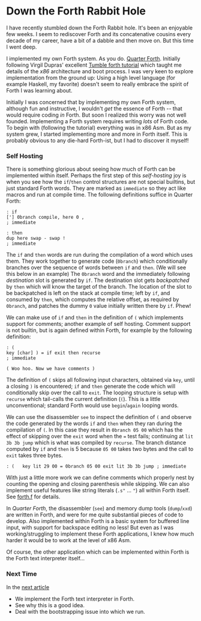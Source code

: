
# Down the Forth Rabbit Hole

I have recently stumbled down the Forth Rabbit hole. It's been an enjoyable few weeks. I seem to rediscover Forth and its concatenative cousins every decade of my career, have a bit of a dabble and then move on. But this time I went deep.

I implemented my own Forth system. As you do. [Quarter Forth](https://github.com/Nick-Chapman/quarter-forth).  Initially following Virgil Dupras' excellent [Tumble forth tutorial](https://tumbleforth.hardcoded.net) which taught me details of the _x86_ architecture and boot process. I was very keen to explore implementation from the ground up: Using a high level language (for example Haskell, my favorite) doesn't seem to really embrace the spirit of Forth I was learning about.

Initially I was concerned that by implementing my own Forth system, although fun and instructive, I wouldn't _get_ the essence of Forth -- that would require coding _in_ Forth. But soon I realized this worry was not well founded. Implementing a Forth system requires writing _lots_ of Forth code. To begin with (following the tutorial) everything was in x86 Asm. But as my system grew, I started implementing more and more in Forth itself. This is probably obvious to any die-hard Forth-ist, but I had to discover it myself!

### Self Hosting

There is something glorious about seeing how much of Forth can be implemented within itself. Perhaps the first step of this _self-hosting_ joy is when you see how the `if`/`then` control structures are not special builtins, but just standard Forth words. They are marked as `immediate` so they act like macros and run at compile time. The following definitions suffice in Quarter Forth:

```
: if
['] 0branch compile, here 0 ,
; immediate

: then
dup here swap - swap !
; immediate
```

The `if` and `then` words are run during the compilation of a word which uses them. They work together to generate code (`0branch`) which conditionally branches over the sequence of words between `if` and `then`. (We will see this below in an example) The `0branch` word and the immediately following _destination_ slot is generated by `if`. The destination slot gets _backpatched_ by `then` which will know the target of the branch. The location of the slot to be backpatched is left on the stack at compile time; left by `if`, and consumed by `then`, which computes the relative offset, as required by `0branch`, and patches the dummy `0` value initially written there by `if`. Phew!

We can make use of `if` and `then` in the definition of `(` which implements support for comments; another example of self hosting. Comment support is not builtin, but is again defined within Forth, for example by the following definition:

```
: (
key [char] ) = if exit then recurse
; immediate

( Woo hoo. Now we have comments )
```

The definition of `(` skips all following input characters, obtained via `key`, until a closing `)` is encountered; `if` and `then` generate the code which will conditionally skip over the call to `exit`. The looping structure is setup with `recurse` which tail-calls the current definition (`(`). This is a little unconventional; standard Forth would use `begin`/`again` looping words.

We can use the disassembler `see` to inspect the definition of `(` and observe the code generated by the words `if` and `then` when they ran during the compilation of `(`. In this case they result in `0branch 05 00` which has the effect of skipping over the `exit` word when the `=` test fails; continuing at `lit 3b 3b jump` which is what was compiled by `recurse`. The branch distance computed by `if` and `then` is 5 because `05 00` takes two bytes and the call to `exit` takes three bytes.

```
: (   key lit 29 00 = 0branch 05 00 exit lit 3b 3b jump ; immediate
```

With just a little more work we can define comments which properly nest by counting the opening and closing parenthesis while skipping. We can also implement useful features like string literals (`.s"` ... `"`) all within Forth itself. See [forth.f](https://github.com/Nick-Chapman/quarter-forth/blob/main/f/forth.f) for details.

In _Quarter Forth_, the disassembler (`see`) and memory dump tools (`dump`/`xxd`) are written in Forth, and were for me quite substantial pieces of code to develop. Also implemented within Forth is a basic system for buffered line input, with support for backspace editing no less! But even as I was working/struggling to implement these Forth applications, I knew how much harder it would be to work at the level of x86 Asm.

Of course, the other application which can be implemented within Forth is the Forth text interpreter itself...

### Next Time

In the [next article](2.bootstrap.md)

- We implement the Forth text interpreter in Forth.
- See why this is a good idea.
- Deal with the bootstrapping issue into which we run.
